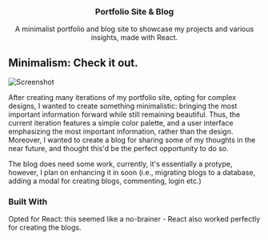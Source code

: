 <!-- PROJECT LOGO -->
<br />
<p align="center">
  <h3 align="center">Portfolio Site & Blog</h3>

  <p align="center">
    A minimalist portfolio and blog site to showcase my projects and various insights, made with React.
  </p>
</p>




<!-- ABOUT THE PROJECT -->
## Minimalism: Check it out.

![Screenshot](https://i.imgur.com/NqZUf4e.png)

After creating many iterations of my portfolio site, opting for complex designs, I wanted to create something minimalistic: bringing the most important information forward while still remaining beautiful. Thus, the current iteration features a simple color palette, and a user interface emphasizing the most important information, rather than the design. Moreover, I wanted to create a blog for sharing some of my thoughts in the near future, and thought this'd be the perfect opportunity to do so.

The blog does need some work, currently, it's essentially a protype, however, I plan on enhancing it in soon (i.e., migrating blogs to a database, adding a modal for creating blogs, commenting, login etc.)

### Built With
Opted for React: this seemed like a no-brainer - React also worked perfectly for creating the blogs.
